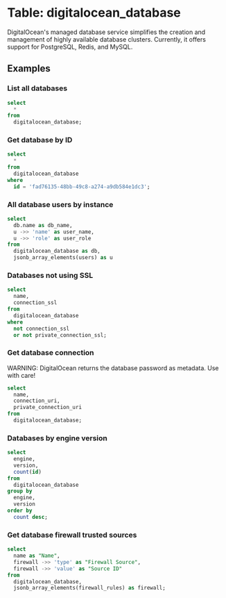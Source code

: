 # Table: digitalocean_database

DigitalOcean's managed database service simplifies the creation and management
of highly available database clusters. Currently, it offers support for
PostgreSQL, Redis, and MySQL.

## Examples

### List all databases

```sql
select
  *
from
  digitalocean_database;
```

### Get database by ID

```sql
select
  *
from
  digitalocean_database
where
  id = 'fad76135-48bb-49c8-a274-a9db584e1dc3';
```

### All database users by instance

```sql
select
  db.name as db_name,
  u ->> 'name' as user_name,
  u ->> 'role' as user_role
from
  digitalocean_database as db,
  jsonb_array_elements(users) as u
```

### Databases not using SSL

```sql
select
  name,
  connection_ssl
from
  digitalocean_database
where
  not connection_ssl
  or not private_connection_ssl;
```

### Get database connection

WARNING: DigitalOcean returns the database password as metadata. Use with care!

```sql
select
  name,
  connection_uri,
  private_connection_uri
from
  digitalocean_database;
```

### Databases by engine version

```sql
select
  engine,
  version,
  count(id)
from
  digitalocean_database
group by
  engine,
  version
order by
  count desc;
```

### Get database firewall trusted sources

```sql
select 
  name as "Name",
  firewall ->> 'type' as "Firewall Source",
  firewall ->> 'value' as "Source ID" 
from 
  digitalocean_database, 
  jsonb_array_elements(firewall_rules) as firewall;
```